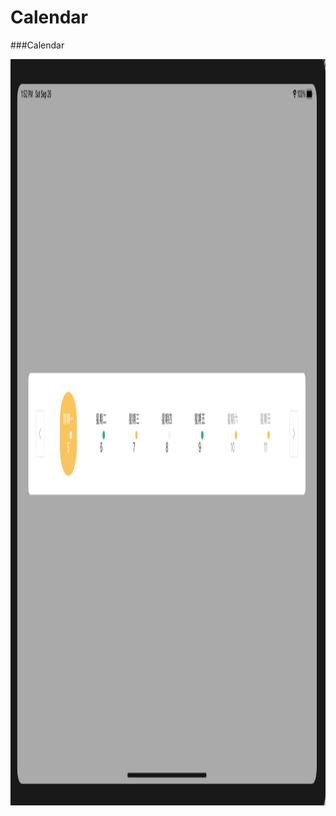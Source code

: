 # Calendar


###Calendar

<div align=center><img width="834" height="1194" src="https://github.com/cellgit/Calendar/blob/master/image/calendar.png"/></div>